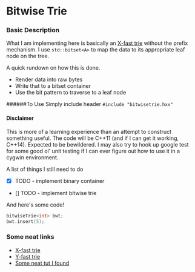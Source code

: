 # Bitwise Trie

### Basic Description

What I am implementing here is basically an [X-fast trie](https://en.wikipedia.org/wiki/X-fast_trie) without the prefix mechanism. I use `std::bitset<A>` to map the data to its appropriate leaf node on the tree.

A quick rundown on how this is done.

 * Render data into raw bytes
 * Write that to a bitset container
 * Use the bit pattern to traverse to a leaf node

 ######To Use
 Simply include header `#include "bitwisetrie.hxx"`


 #### Disclaimer
 This is more of a learning experience than an attempt to construct something useful. The code will be C++11 \(and if I can get it working, C++14\). Expected to be bewildered. I may also try to hook up google test for some good ol' unit testing if I can ever figure out how to use it in a cygwin environment.

A list of things I still need to do

 - [x] TODO - implement binary container
 - [] TODO - implement bitwise trie


And here's some code!

```c++
bitwiseTrie<int> bwt;
bwt.insert(5);
```


### Some neat links

 * [X-fast trie](https://en.wikipedia.org/wiki/X-fast_trie)
 * [Y-fast trie](https://en.wikipedia.org/wiki/Y-fast_trie)
 * [Some neat tut I found](http://www.mathcs.emory.edu/~cheung/Courses/323/Syllabus/Text/trie01.html)
